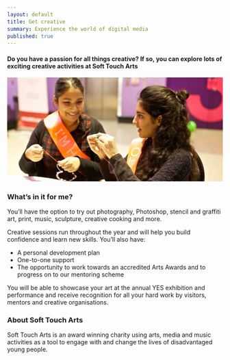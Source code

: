```yaml
---
layout: default
title: Get creative
summary: Experience the world of digital media
published: true
---
```


#### Do you have a passion for all things creative? If so, you can explore lots of exciting creative activities at Soft Touch Arts

![Two young women crafting](/img/get-creative.jpg)

### What’s in it for me? 

You’ll have the option to try out photography, Photoshop, stencil and graffiti art, print, music, sculpture, creative cooking and more.

Creative sessions run throughout the year and will help you build confidence and learn new skills. You’ll also have:

* A personal development plan 
* One-to-one support 
* The opportunity to work towards an accredited Arts Awards and to progress on to our mentoring scheme 

You will be able to showcase your art at the annual YES exhibition and performance and receive recognition for all your hard work by visitors, mentors and creative organisations.

### About Soft Touch Arts

Soft Touch Arts is an award winning charity using arts, media and music activities as a tool to engage with and change the lives of disadvantaged young people.
